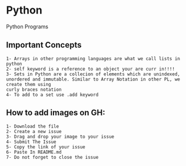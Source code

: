 # Python
Python Programs


## Important Concepts
	1- Arrays in other programming languages are what we call lists in python
	2- self keyword is a reference to an object your are curr in!!!!
	3- Sets in Python are a collecion of elements which are unindexed, unordered and immutable. Similar to Array Notation in other PL, we create them using
	curly braces notation
	4- To add to a set use .add keyword

## How to add images on GH:
	1- Download the file
	2- Create a new issue
	3- Drag and drop your image to your issue
	4- Submit The Issue
	5- Copy the link of your issue
	6- Paste In README.md
	7- Do not forget to close the issue
